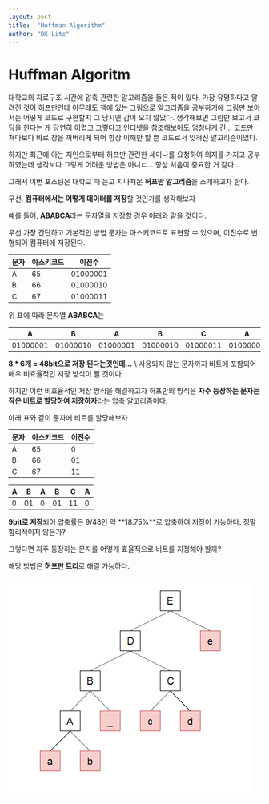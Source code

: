 ```yaml
---
layout: post
title:  "Huffman Algorithm"
author: "DK-Lite"
---
```


# Huffman Algoritm

대학교의 자료구조 시간에 압축 관련한 알고리즘을 들은 적이 있다. 가장 유명하다고 알려진 것이 허프만인데 아무래도 책에 있는 그림으로 알고리즘을 공부하기에 그림만 보아서는 어떻게 코드로 구현할지 그 당시엔 감이 오지 않았다.
생각해보면 그림만 보고서 코딩을 한다는 게 당연히 어렵고 그렇다고 인터넷을 참조해보아도 엄청나게 긴... 코드만 쳐다보다 바로 창을 꺼버리게 되어 항상 이해만 할 뿐 코드로서 잊혀진 알고리즘이었다.

하지만 최근에 아는 지인으로부터 허프만 관련한 세미나를 요청하여 의지를 가지고 공부하였는데
생각보다 그렇게 어려운 방법은 아니ㄷ... 항상 처음이 중요한 거 같다..

그래서 이번 포스팅은 대학교 때 듣고 지나쳐온 **허프만 알고리즘**을 소개하고자 한다.

우선, **컴퓨터에서는 어떻게 데이터를 저장**할 것인가를 생각해보자

예를 들어, **ABABCA**라는 문자열을 저장할 경우 아래와 같을 것이다.

우선 가장 간단하고 기본적인 방법
문자는 아스키코드로 표현할 수 있으며, 이진수로 변형되어 컴퓨터에 저장된다.

| 문자 | 아스키코드 | 이진수 |
|-|-|-|
| A | 65 | 01000001 |
| B | 66 | 01000010 |
| C | 67 | 01000011 |

위 표에 따라 문자열 **ABABCA**는

|A|B|A|B|C|A|
|-|-|-|-|-|-|
|01000001|01000010|01000001|01000010|01000011|01000001|

**8 * 6개 = 48bit으로 저장 된다는것인데...** \\
사용되지 않는 문자까지 비트에 포함되어 매우 비효율적인 저장 방식이 될 것이다.

하지만 이런 비효율적인 저장 방식을 해결하고자 
허프만의 방식은 **자주 등장하는 문자는 작은 비트로 할당하여 저장하자**라는 
압축 알고리즘이다.

아래 표와 같이 문자에 비트를 할당해보자

| 문자 | 아스키코드 | 이진수 |
|-|-|-|
| A | 65 | 0 |
| B | 66 | 01 |
| C | 67 | 11 |


|A|B|A|B|C|A|
|-|-|-|-|-|-|
|0|01|0|01|11|0|

**9bit로 저장**되어 압축률은 9/48인 약 **18.75%**로 압축하여 저장이 가능하다. 정말 합리적이지 않은가?

그렇다면 자주 등장하는 문자를 어떻게 효율적으로 비트를 지정해야 할까?

해당 방법은 **허프만 트리**로 해결 가능하다.

![huffman](https://github.com/DK-Lite/DK-Lite.github.io/blob/master/_posts/algorithms/image/huffman/huffman_tree.PNG)







